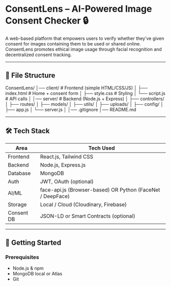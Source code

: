 # ConsentLens – AI-Powered Image Consent Checker 🔒

A web-based platform that empowers users to verify whether they’ve given consent for images containing them to be used or shared online. ConsentLens promotes ethical image usage through facial recognition and decentralized consent tracking.

---

## 📁 File Structure

ConsentLens/
│── client/                 # Frontend (simple HTML/CSS/JS)
│   ├── index.html          # Home + consent form
│   ├── style.css           # Styling
│   └── script.js           # API calls
│
│── server/                 # Backend (Node.js + Express)
│   ├── controllers/
│   ├── routes/
│   ├── models/
│   ├── utils/
│   ├── uploads/
│   ├── config/
│   ├── app.js
│   └── server.js
│
│── .gitignore
│── README.md


---

## 🛠 Tech Stack

| Area       | Tech Used                          |
|------------|------------------------------------|
| Frontend   | React.js, Tailwind CSS             |
| Backend    | Node.js, Express.js                |
| Database   | MongoDB                            |
| Auth       | JWT, OAuth (optional)              |
| AI/ML      | face-api.js (Browser-based) OR Python (FaceNet / DeepFace) |
| Storage    | Local / Cloud (Cloudinary, Firebase) |
| Consent DB | JSON-LD or Smart Contracts (optional) |

---

## 🚀 Getting Started

### Prerequisites

- Node.js & npm
- MongoDB local or Atlas
- Git


